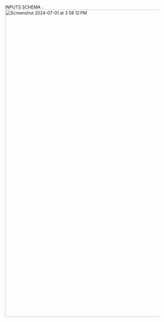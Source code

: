 INPUTS SCHEMA : 
<img width="1003" alt="Screenshot 2024-07-01 at 3 58 12 PM" src="https://github.com/yoginpahuja/PreWork/assets/108464081/cb3b5a77-1c35-4b4d-8857-d72de589e183">

